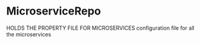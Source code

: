 # MicroserviceRepo
HOLDS THE PROPERTY FILE FOR MICROSERVICES
configuration file for all the microservices
